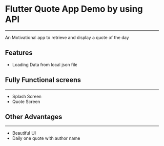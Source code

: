 # Flutter Quote App Demo by using API
---
An Motivational app to retrieve and display a quote of the day

## Features
* Loading Data from local json file

## Fully Functional screens
---
* Splash Screen 
* Quote Screen

## Other Advantages
---
* Beautiful UI
* Daily one quote with author name
